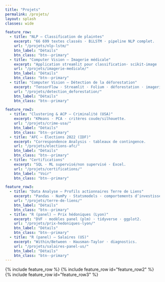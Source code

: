 ```yaml
---
title: "Projets"
permalink: /projets/
layout: splash
classes: wide

feature_row:
  - title: "NLP — Classification de plaintes"
    excerpt: "66 699 textes classés · BiLSTM · pipeline NLP complet.                "
    url: "/projets/nlp-lstm/"
    btn_label: "Détails"
    btn_class: "btn--primary"
  - title: "Computer Vision — Imagerie médicale"
    excerpt: "Application streamlit pour classification· scikit-image · Keras/PyTorch. "
    url: "/projets/imagerie-medicale/"
    btn_label: "Détails"
    btn_class: "btn--primary"
  - title: "Computer Vision — Détection de la déforestation"
    excerpt: "TensorFlow · Streamlit · Folium · déforestation · imagerie satellite"
    url: "/projets/detection_deforestation/"
    btn_label: "Détails"
    btn_class: "btn--primary"

feature_row2:
  - title: "Clustering & ACP — Criminalité (USA)"
    excerpt: "KMeans · PCA · critères coude/silhouette.                     "
    url: "/projets/crime-usa/"
    btn_label: "Détails"
    btn_class: "btn--primary"
  - title: "AFC — Élections 2022 (IDF)"
    excerpt: "Correspondence Analysis · tableaux de contingence.            "
    url: "/projets/elections-afc/"
    btn_label: "Détails"
    btn_class: "btn--primary"
  - title: "Certifications"
    excerpt: "SQL · ML supervisé/non supervisé · Excel.                     "
    url: "/projets/certifications/"
    btn_label: "Voir"
    btn_class: "btn--primary"

feature_row3:
  - title: "Data Analyse — Profils actionnaires Terre de Liens"
    excerpt: "Pandas · NumPy · Statsmodels · comportements d’investissement."
    url: "/projets/terre-de-liens/"
    btn_label: "Détails"
    btn_class: "btn--primary"
  - title: "R (panel) — Prix hédoniques (Lyon)"
    excerpt: "DVF · modèles panel (plm) · tidyverse · ggplot2.              "
    url: "/projets/prix-hedoniques-lyon/"
    btn_label: "Détails"
    btn_class: "btn--primary"
  - title: "R (panel) — Salaires (US)"
    excerpt: "Within/Between · Hausman-Taylor · diagnostics.                "
    url: "/projets/salaires-panel-us/"
    btn_label: "Détails"
    btn_class: "btn--primary"
---
```


{% include feature_row %}
{% include feature_row id="feature_row2" %}
{% include feature_row id="feature_row3" %}


